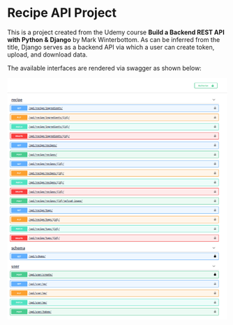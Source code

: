 # Recipe API Project
This is a project created from the Udemy course **Build a Backend REST API with Python & Django** by Mark Winterbottom. 
As can be inferred from the title, Django serves as a backend API via which a user can create token, upload, and download data. 

The available interfaces are rendered via swagger as shown below: 

![swagger_of_api.png](swagger_of_api.png)